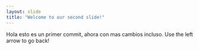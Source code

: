 ```yaml
---
layout: slide
title: "Welcome to our second slide!"
---
```

Hola esto es un primer commit, ahora con mas cambios incluso.
Use the left arrow to go back!
